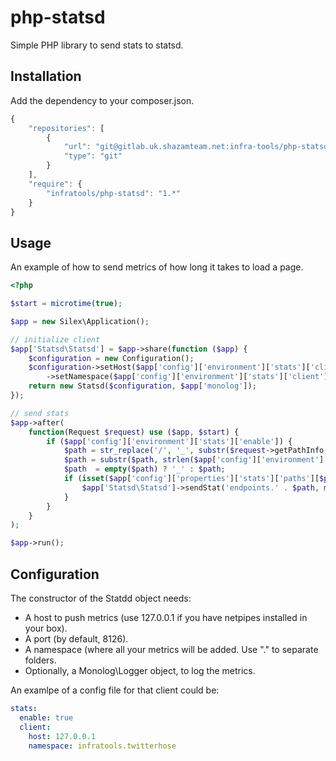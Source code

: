 # php-statsd
Simple PHP library to send stats to statsd.

Installation
------------
Add the dependency to your composer.json.

```javascript
{
    "repositories": [
        {
            "url": "git@gitlab.uk.shazamteam.net:infra-tools/php-statsd.git",
            "type": "git"
        }
    ],
    "require": {
        "infratools/php-statsd": "1.*"
    }
}
```

Usage
-----
An example of how to send metrics of how long it takes to load a page.

```php
<?php

$start = microtime(true);

$app = new Silex\Application();

// initialize client
$app['Statsd\Statsd'] = $app->share(function ($app) {
    $configuration = new Configuration();
    $configuration->setHost($app['config']['environment']['stats']['client']['host'])
        ->setNamespace($app['config']['environment']['stats']['client']['namespace']);
    return new Statsd($configuration, $app['monolog']);
});

// send stats
$app->after(
    function(Request $request) use ($app, $start) {
        if ($app['config']['environment']['stats']['enable']) {
            $path = str_replace('/', '_', substr($request->getPathInfo(), 1));
            $path = substr($path, strlen($app['config']['environment']['root-point']));
            $path  = empty($path) ? '_' : $path;
            if (isset($app['config']['properties']['stats']['paths'][$path])) {
                $app['Statsd\Statsd']->sendStat('endpoints.' . $path, microtime(true) - $start);
            }
        }
    }
);

$app->run();

```

Configuration
-------------
The constructor of the Statdd object needs:
 * A host to push metrics (use 127.0.0.1 if you have netpipes installed in your box).
 * A port (by default, 8126).
 * A namespace (where all your metrics will be added. Use "." to separate folders.
 * Optionally, a Monolog\Logger object, to log the metrics.

An examlpe of a config file for that client could be:

```yaml
stats:
  enable: true
  client:
    host: 127.0.0.1
    namespace: infratools.twitterhose
```
